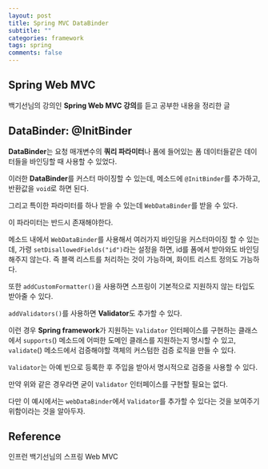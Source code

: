 ```yaml
---
layout: post
title: Spring MVC DataBinder
subtitle: ""
categories: framework
tags: spring
comments: false
---
```


## Spring Web MVC

백기선님의 강의인 **Spring Web MVC 강의**를 듣고 공부한 내용을 정리한 글

## DataBinder: @InitBinder

**DataBinder**는 요청 매개변수의 **쿼리 파라미터**나 폼에 들어있는 폼 데이터들같은 데이터들을 바인딩할 때 사용할 수 있었다.

이러한 **DataBinder**를 커스터 마이징할 수 있는데, 메소드에 `@InitBinder`를 추가하고, 반환값을 `void`로 하면 된다.

그리고 특이한 파라미터를 하나 받을 수 있는데 `WebDataBinder`를 받을 수 있다.

이 파라미터는 반드시 존재해야한다.

메소드 내에서 `WebDataBinder`를 사용해서 여러가지 바인딩을 커스터마이징 할 수 있는데, 가령 `setDisallowedFields("id")`라는 설정을 하면, id를 폼에서 받아와도 바인딩해주지 않는다. 즉 블랙 리스트를 처리하는 것이 가능하며, 화이트 리스트 정의도 가능하다.

또한 `addCustomFormatter()`을 사용하면 스프링이 기본적으로 지원하지 않는 타입도 받아줄 수 있다.

`addValidators()`를 사용하면 **Validator**도 추가할 수 있다.

이런 경우 **Spring framework**가 지원하는 `Validator` 인터페이스를 구현하는 클래스에서 `supports`() 메소드에 어떠한 도메인 클래스를 지원하는지 명시할 수 있고, `validate`() 메소드에서 검증해야할 객체의 커스텀한 검증 로직을 만들 수 있다.

`Validator`는 아예 빈으로 등록한 후 주입을 받아서 명시적으로 검증을 사용할 수 있다.

만약 위와 같은 경우라면 굳이 `Validator` 인터페이스를 구현할 필요는 없다.

다만 이 예시에서는 `webDataBinder`에서 `Validator`를 추가할 수 있다는 것을 보여주기 위함이라는 것을 알아두자.

## Reference

인프런 백기선님의 스프링 Web MVC
